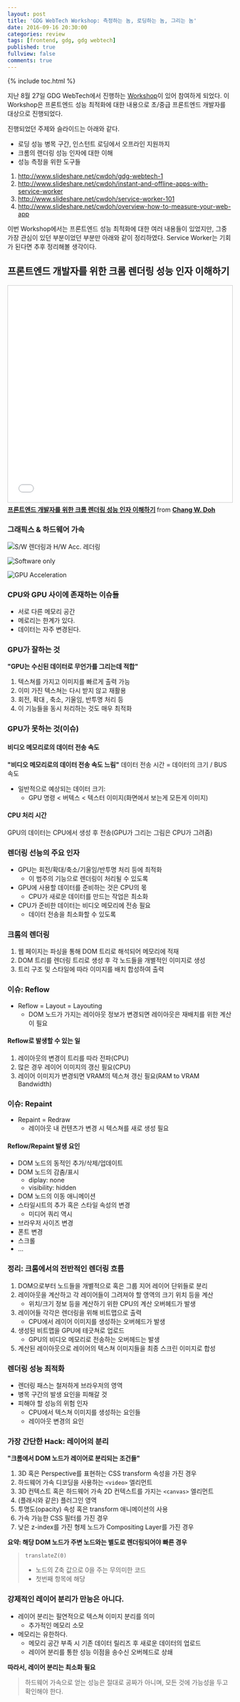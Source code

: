 ```yaml
---
layout: post
title: 'GDG WebTech Workshop: 측정하는 놈, 로딩하는 놈, 그리는 놈'
date: 2016-09-16 20:30:00
categories: review
tags: [frontend, gdg, gdg webtech]
published: true
fullview: false
comments: true
---
```


{% include toc.html %}

지난 8월 27일 GDG WebTech에서 진행하는 [Workshop](http://onoffmix.com/event/75765)이 있어 참여하게 되었다. 이 Workshop은 프론트엔드 성능 최적화에 대한 내용으로 초/중급 프론트엔드 개발자를 대상으로 진행되었다.

진행되었던 주제와 슬라이드는 아래와 같다.

* 로딩 성능 병목 구간, 인스턴트 로딩에서 오프라인 지원까지
* 크롬의 렌더링 성능 인자에 대한 이해
* 성능 측정을 위한 도구들

1. http://www.slideshare.net/cwdoh/gdg-webtech-1
2. http://www.slideshare.net/cwdoh/instant-and-offline-apps-with-service-worker
3. http://www.slideshare.net/cwdoh/service-worker-101
4. http://www.slideshare.net/cwdoh/overview-how-to-measure-your-web-app

이번 Workshop에서는 프론트엔드 성능 최적화에 대한 여러 내용들이 있었지만, 그중 가장 관심이 있던 부분이었던 부분만 아래와 같이 정리하였다. Service Worker는 기회가 된다면 추후 정리해볼 생각이다.

## 프론트엔드 개발자를 위한 크롬 렌더링 성능 인자 이해하기

<iframe src="//www.slideshare.net/slideshow/embed_code/key/gB5gPyQK2Z5iyG" width="595" height="485" frameborder="0" marginwidth="0" marginheight="0" scrolling="no" style="border:1px solid #CCC; border-width:1px; margin-bottom:5px; max-width: 100%;" allowfullscreen> </iframe> <div style="margin-bottom:5px"> <strong> <a href="//www.slideshare.net/cwdoh/gdg-webtech-1" title="프론트엔드 개발자를 위한 크롬 렌더링 성능 인자 이해하기" target="_blank">프론트엔드 개발자를 위한 크롬 렌더링 성능 인자 이해하기</a> </strong> from <strong><a href="//www.slideshare.net/cwdoh" target="_blank">Chang W. Doh</a></strong> </div>

### 그래픽스 & 하드웨어 가속

![S/W 렌더링과 H/W Acc. 레더링](http://image.slidesharecdn.com/gdgwebtech1-2-140619105952-phpapp02/95/-8-638.jpg?cb=1407742521)

![Software only](http://image.slidesharecdn.com/gdgwebtech1-2-140619105952-phpapp02/95/-13-638.jpg?cb=1407742521)

![GPU Acceleration](http://image.slidesharecdn.com/gdgwebtech1-2-140619105952-phpapp02/95/-14-638.jpg?cb=1407742521)

### CPU와 GPU 사이에 존재하는 이슈들

* 서로 다른 메모리 공간
* 메로리는 한계가 있다.
* 데이터는 자주 변경된다.

### GPU가 잘하는 것

**"GPU는 수신된 데이터로 무언가를 그리는데 적합"**

1. 텍스쳐를 가지고 이미지를 빠르게 출력 가능
2. 이미 가진 텍스쳐는 다시 받지 않고 재활용
3. 회전, 확대 , 축소, 기울임, 반투명 처리 등
4. 이 기능들을 동시 처리하는 것도 매우 최적화

### GPU가 못하는 것(이슈)

#### 비디오 메모리로의 데이터 전송 속도

**"비디오 메모리로의 데이터 전송 속도 느림"**
데이터 전송 시간 = 데이터의 크기 / BUS 속도

* 일반적으로 예상되는 데이터 크기:
    * GPU 명령 < 버텍스 < 텍스터 이미지(화면에서 보는게 모든게 이미지)

#### CPU 처리 시간

GPU의 데이터는 CPU에서 생성 후 전송(GPU가 그리는 그림은 CPU가 그려줌)

### 렌더링 선능의 주요 인자

* GPU는 회전/확대/축소/기울임/반투명 처리 등에 최적화
	* 이 범주의 기능으로 렌더링이 처리될 수 있도록
* GPU에 사용할 데이터를 준비하는 것은 CPU의 몫
	* CPU가 새로운 데이터를 만드는 작업은 최소화
* CPU가 준비한 데이터는 비디오 메모리에 전송 필요
	* 데이터 전송을 최소화할 수 있도록

### 크롬의 렌더링

1. 웹 페이지는 파싱을 통해 DOM 트리로 해석되어 메모리에 적재
2. DOM 트리를 렌더링 트리로 생성 후 각 노드들을 개별적인 이미지로 생성
3. 트리 구조 및 스타일에 따라 이미지를 배치 합성하여 출력

### 이슈: Reflow

* Reflow = Layout = Layouting
	* DOM 노드가 가지는 레이아웃 정보가 변경되면 레이아웃은 재배치를 위한 계산이 필요

#### Reflow로 발생할 수 있는 일

1. 레이아웃의 변경이 트리를 따라 전파(CPU)
2. 많은 경우 레이어 이미지의 갱신 필요(CPU)
3. 레이어 이미지가 변경되면 VRAM의 텍스쳐 갱신 필요(RAM to VRAM Bandwidth)

### 이슈: Repaint

* Repaint = Redraw
	* 레이아웃 내 컨텐츠가 변경 시 텍스쳐를 새로 생성 필요

#### Reflow/Repaint 발생 요인

* DOM 노드의 동적인 추가/삭제/업데이트
* DOM 노드의 감춤/표시
	* diplay: none
	* visibility: hidden
* DOM 노드의 이동 애니메이션
* 스타일시트의 추가 혹은 스타일 속성의 변경
	* 미디어 쿼리 역시
* 브라우저 사이즈 변경
* 폰트 변경
* 스크롤
* ...

### 정리: 크롬에서의 전반적인 렌더링 흐름

1. DOM으로부터 노드들을 개별적으로 혹은 그룹 지어 레이어 단위들로 분리
2. 레이아웃을 계산하고 각 레이어들이 그려져야 할 영역의 크기 위치 등을 계산
	* 위치/크기 정보 등을 계산하기 위한 CPU의 계산 오버헤드가 발생
3. 레이어들 각각은 렌더링을 위해 비트맵으로 출력
	* CPU에서 레이어 이미지를 생성하는 오버헤드가 발생
4. 생성된 비트맵을 GPU에 테긋쳐로 업로드
	* GPU의 비디오 메모리로 전송하는 오버헤드는 발생
5. 계산된 레이아웃으로 레이어의 텍스쳐 이미지들을 최종 스크린 이미지로 합성

### 렌더링 성능 최적화

* 렌더링 패스는 철저하게 브라우저의 영역
* 병목 구간의 발생 요인을 피해갈 것
* 피해야 할 성능의 위험 인자
	* CPU에서 텍스쳐 이미지를 생성하는 요인들
	* 레이아웃 변경의 요인

### 가장 간단한 Hack: 레이어의 분리

**"크롬에서 DOM 노드가 레이어로 분리되는 조건들"**

1. 3D 혹은 Perspective를 표현하는 CSS transform 속성을 가진 경우
2. 하드웨어 가속 디코딩을 사용하는 `<video>` 엘리먼트
3. 3D 컨텍스트 혹은 하드웨어 가속 2D 컨텍스트를 가지는 `<canvas>` 엘리먼트
4. (플래시와 같은) 플러그인 영역
5. 투명도(opacity) 속성 혹은 transform 애니메이션의 사용
6. 가속 가능한 CSS 필터를 가진 경우
7. 낮은 z-index를 가진 형제 노드가 Compositing Layer를 가진 경우

**요약: 해당 DOM 노드가 주변 노드와는 별도로 렌더링되어야 빠른 경우**

> `translateZ(0)`
>
> * 노드의 Z축 값으로 0을 주는 무의미한 코드
> * 첫번째 항목에 해당

### 강제적인 레이어 분리가 만능은 아니다.

* 레이어 분리는 필연적으로 텍스쳐 이미지 분리를 의미
	* 추가적인 메모리 소모
* 메모리는 유한하다.
	* 메모리 공간 부족 시 기존 데이터 릴리즈 후 새로운 데이터의 업로드
	* 레이어 분리를 통한 성능 이점을 송수신 오버헤드로 상쇄

**따라서, 레이어 분리는 최소화 필요**

> 하드웨어 가속으로 얻는 성능은 절대로 공짜가 아니며, 모든 것에 가능성을 두고 확인해야 한다.